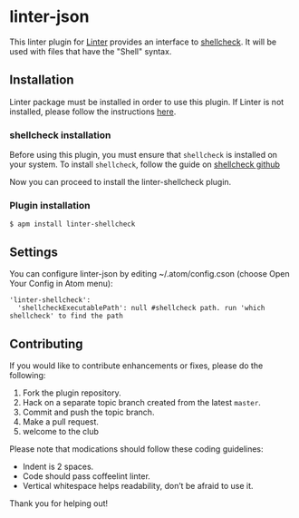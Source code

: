 linter-json
=========================

This linter plugin for [Linter](https://github.com/AtomLinter/Linter) provides an interface to [shellcheck](https://github.com/koalaman/shellcheck). It will be used with files that have the "Shell" syntax.

## Installation
Linter package must be installed in order to use this plugin. If Linter is not installed, please follow the instructions [here](https://github.com/AtomLinter/Linter).

### shellcheck installation
Before using this plugin, you must ensure that `shellcheck` is installed on your system. To install `shellcheck`, follow the guide on [shellcheck github](https://github.com/koalaman/shellcheck)

Now you can proceed to install the linter-shellcheck plugin.

### Plugin installation
```
$ apm install linter-shellcheck
```

## Settings
You can configure linter-json by editing ~/.atom/config.cson (choose Open Your Config in Atom menu):
```
'linter-shellcheck':
  'shellcheckExecutablePath': null #shellcheck path. run 'which shellcheck' to find the path
```

## Contributing
If you would like to contribute enhancements or fixes, please do the following:

1. Fork the plugin repository.
1. Hack on a separate topic branch created from the latest `master`.
1. Commit and push the topic branch.
1. Make a pull request.
1. welcome to the club

Please note that modications should follow these coding guidelines:

- Indent is 2 spaces.
- Code should pass coffeelint linter.
- Vertical whitespace helps readability, don’t be afraid to use it.

Thank you for helping out!
